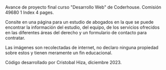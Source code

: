 Avance de proyecto final curso "Desarrollo Web" de Coderhouse. 
Comisión 49680
1 Index 4 pages.

Consite en una página para un estudio de abogados en la que se puede encontrar la información del estudio, 
del equipo, de los servicios ofrecidos en las diferentes áreas del derecho y un formulario de contacto para contratar.

Las imágenes son recolectadas de internet, no declaro ninguna propiedad sobre estos y tienen meramente un fin educacional.

Código desarrollado por Cristobal Hiza, diciembre 2023.  
